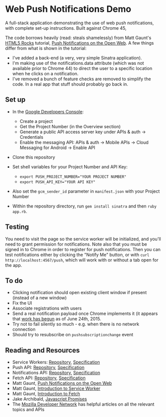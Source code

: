 # Web Push Notifications Demo

A full-stack application demonstrating the use of web push notifications, with complete set-up instructions. Built against Chrome 45,

The code borrows heavily (read: steals shamelessly) from Matt Gaunt's [HTML5 Rocks](http://www.html5rocks.com/) tutorial, [Push Notifications on the Open Web](http://updates.html5rocks.com/2015/03/push-notificatons-on-the-open-web). A few things differ from what is shown in the tutorial:

- I've added a back-end (a very, very simple Sinatra application).
- I'm making use of the notifications.data attribute (which was not available prior to Chrome 44) to direct the user to a specific location when he clicks on a notification.
- I've removed a bunch of feature checks are removed to simplify the code. In a real app that stuff should probably go back in.

## Set up

- In the [Google Developers Console](https://console.developers.google.com):
  - Create a project
  - Get the Project Number (in the Overview section)
  - Generate a public API access server key under APIs & auth -> Credentials
  - Enable the messaging API: APIs & auth -> Mobile APIs -> Cloud Messaging for Android -> Enable API

- Clone this repository

- Set shell variables for your Project Number and API Key:
  - `export PUSH_PROJECT_NUMBER="YOUR PROJECT NUMBER"`
  - `export PUSH_API_KEY="YOUR API KEY"`

- Also set the `gcm_sender_id` parameter in `manifest.json` with your Project Number

- Within the repository directory, run `gem install sinatra` and then `ruby app.rb`.

## Testing

You need to visit the page so the service worker will be initialized, and you'll need to grant permission for notifications. Note also that you must be signed in to Chrome in order to register for push notifications. Then you can test notifications either by clicking the "Notify Me" button, or with `curl http://localhost:4567/push`, which will work with or without a tab open for the app.

## To do

- Clicking notification should open existing client window if present (instead of a new window)
- Fix the UI
- Associate registrations with users
- Send a real notification payload once Chrome implements it (it appears that [work has begun](https://code.google.com/p/chromium/issues/detail?id=486040) as of June 24th, 2015.
- Try not to fail silently so much - e.g. when there is no network connection
- Should try to resubscribe on `pushsubscriptionchange` event

## Reading and Resources

- Service Workers: [Repository](https://github.com/slightlyoff/ServiceWorker), [Specification](https://slightlyoff.github.io/ServiceWorker/spec/service_worker/index.html)
- Push API: [Repository](https://github.com/w3c/push-api), [Specification](http://w3c.github.io/push-api/)
- Notifications API: [Repository](https://github.com/whatwg/notifications), [Specification](https://notifications.spec.whatwg.org/)
- Fetch API: [Repository](https://github.com/whatwg/fetch), [Specification](https://fetch.spec.whatwg.org/)
- Matt Gaunt, [Push Notifications on the Open Web](http://updates.html5rocks.com/2015/03/push-notificatons-on-the-open-web)
- Matt Gaunt, [Introduction to Service Worker](http://www.html5rocks.com/en/tutorials/service-worker/introduction/)
- Matt Gaunt, [Introduction to Fetch](http://updates.html5rocks.com/2015/03/introduction-to-fetch)
- Jake Archibald, [Javascript Promises](http://www.html5rocks.com/en/tutorials/es6/promises/)
- The [Mozilla Developer Network](https://developer.mozilla.org/en-US/) has helpful articles on all the relevant topics and APIs